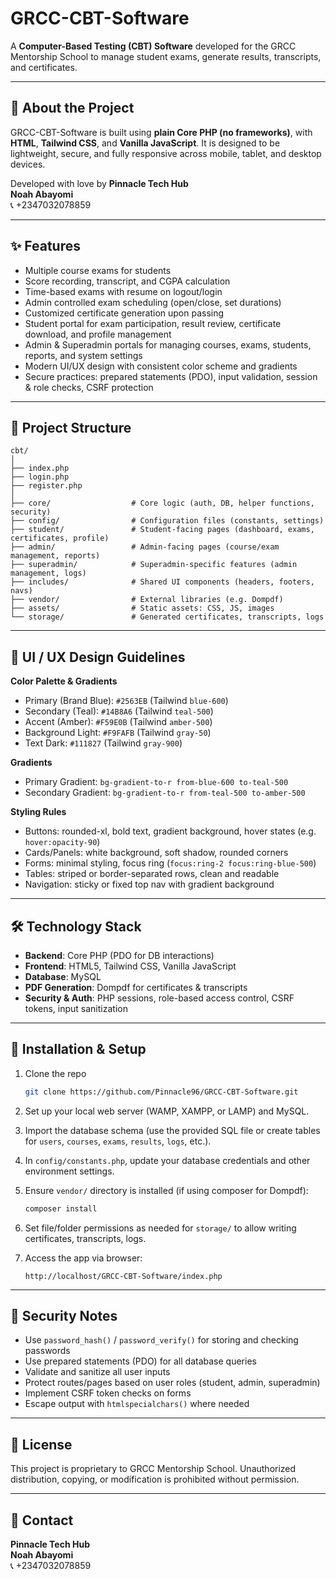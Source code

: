 # GRCC-CBT-Software

A **Computer-Based Testing (CBT) Software** developed for the GRCC Mentorship School to manage student exams, generate results, transcripts, and certificates.

---

## 📌 About the Project

GRCC-CBT-Software is built using **plain Core PHP (no frameworks)**, with **HTML**, **Tailwind CSS**, and **Vanilla JavaScript**. It is designed to be lightweight, secure, and fully responsive across mobile, tablet, and desktop devices.

Developed with love by **Pinnacle Tech Hub**  
**Noah Abayomi**  
📞 +2347032078859

---

## ✨ Features

- Multiple course exams for students  
- Score recording, transcript, and CGPA calculation  
- Time-based exams with resume on logout/login  
- Admin controlled exam scheduling (open/close, set durations)  
- Customized certificate generation upon passing  
- Student portal for exam participation, result review, certificate download, and profile management  
- Admin & Superadmin portals for managing courses, exams, students, reports, and system settings  
- Modern UI/UX design with consistent color scheme and gradients  
- Secure practices: prepared statements (PDO), input validation, session & role checks, CSRF protection

---

## 📂 Project Structure

```
cbt/
│
├── index.php
├── login.php
├── register.php
│
├── core/                  # Core logic (auth, DB, helper functions, security)
├── config/                # Configuration files (constants, settings)
├── student/               # Student-facing pages (dashboard, exams, certificates, profile)
├── admin/                 # Admin-facing pages (course/exam management, reports)
├── superadmin/            # Superadmin-specific features (admin management, logs)
├── includes/              # Shared UI components (headers, footers, navs)
├── vendor/                # External libraries (e.g. Dompdf)
├── assets/                # Static assets: CSS, JS, images
└── storage/               # Generated certificates, transcripts, logs
```

---

## 🎨 UI / UX Design Guidelines

**Color Palette & Gradients**

- Primary (Brand Blue): `#2563EB` (Tailwind `blue-600`)  
- Secondary (Teal): `#14B8A6` (Tailwind `teal-500`)  
- Accent (Amber): `#F59E0B` (Tailwind `amber-500`)  
- Background Light: `#F9FAFB` (Tailwind `gray-50`)  
- Text Dark: `#111827` (Tailwind `gray-900`)  

**Gradients**

- Primary Gradient: `bg-gradient-to-r from-blue-600 to-teal-500`  
- Secondary Gradient: `bg-gradient-to-r from-teal-500 to-amber-500`  

**Styling Rules**

- Buttons: rounded-xl, bold text, gradient background, hover states (e.g. `hover:opacity-90`)  
- Cards/Panels: white background, soft shadow, rounded corners  
- Forms: minimal styling, focus ring (`focus:ring-2 focus:ring-blue-500`)  
- Tables: striped or border-separated rows, clean and readable  
- Navigation: sticky or fixed top nav with gradient background  

---

## 🛠 Technology Stack

- **Backend**: Core PHP (PDO for DB interactions)  
- **Frontend**: HTML5, Tailwind CSS, Vanilla JavaScript  
- **Database**: MySQL  
- **PDF Generation**: Dompdf for certificates & transcripts  
- **Security & Auth**: PHP sessions, role-based access control, CSRF tokens, input sanitization

---

## 👟 Installation & Setup

1. Clone the repo  
   ```bash
   git clone https://github.com/Pinnacle96/GRCC-CBT-Software.git
   ```

2. Set up your local web server (WAMP, XAMPP, or LAMP) and MySQL.

3. Import the database schema (use the provided SQL file or create tables for `users`, `courses`, `exams`, `results`, `logs`, etc.).

4. In `config/constants.php`, update your database credentials and other environment settings.

5. Ensure `vendor/` directory is installed (if using composer for Dompdf):  
   ```bash
   composer install
   ```

6. Set file/folder permissions as needed for `storage/` to allow writing certificates, transcripts, logs.

7. Access the app via browser:  
   ```
   http://localhost/GRCC-CBT-Software/index.php
   ```

---

## 🔐 Security Notes

- Use `password_hash()` / `password_verify()` for storing and checking passwords  
- Use prepared statements (PDO) for all database queries  
- Validate and sanitize all user inputs  
- Protect routes/pages based on user roles (student, admin, superadmin)  
- Implement CSRF token checks on forms  
- Escape output with `htmlspecialchars()` where needed

---

## 🚀 License

This project is proprietary to GRCC Mentorship School. Unauthorized distribution, copying, or modification is prohibited without permission.

---

## 🤝 Contact

**Pinnacle Tech Hub**  
**Noah Abayomi**  
📞 +2347032078859  
